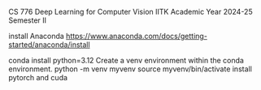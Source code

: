 CS 776 Deep Learning for Computer Vision
IITK Academic Year 2024-25 Semester II

install Anaconda
https://www.anaconda.com/docs/getting-started/anaconda/install

conda install python=3.12
Create a venv environment within the conda environment.
python -m venv myvenv
source myvenv/bin/activate
install pytorch and cuda

